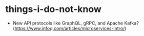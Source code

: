 # things-i-do-not-know

- New API protocols like GraphQL, gRPC, and Apache Kafka? (https://www.infoq.com/articles/microservices-intro/)
